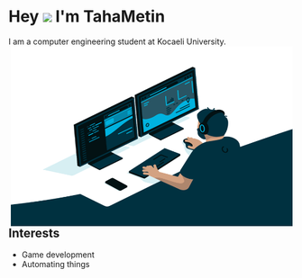 # Hey <img src="https://media.giphy.com/media/hvRJCLFzcasrR4ia7z/giphy.gif" width="25px">  I'm TahaMetin 
I am a computer engineering student at Kocaeli University.
<img align="right" alt="GIF" src="https://github.com/TahaMetin/TahaMetin/blob/main/code.gif?raw=true" width="500" height="320" />
  
## Interests ##
- Game development
- Automating things


